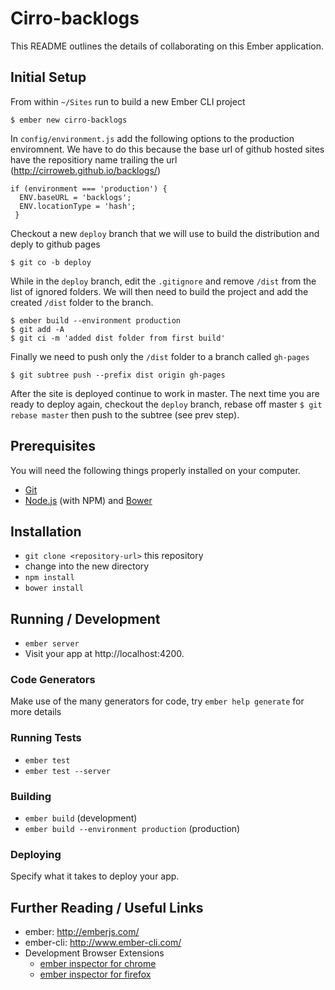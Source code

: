# Cirro-backlogs

This README outlines the details of collaborating on this Ember application.

## Initial Setup

From within `~/Sites` run to build a new Ember CLI project
```
$ ember new cirro-backlogs
```

In `config/environment.js` add the following options to the production enviromnent. We have to do this because the base url of github hosted sites have the repositiory name trailing the url (http://cirroweb.github.io/backlogs/)
```
if (environment === 'production') {
  ENV.baseURL = 'backlogs';
  ENV.locationType = 'hash';
 }
```

Checkout a new `deploy` branch that we will use to build the distribution and deply to github pages
```
$ git co -b deploy
```

While in the `deploy` branch, edit the `.gitignore` and remove `/dist`  from the list of ignored folders. We will then need to build the project and add the created `/dist` folder to the branch. 
```
$ ember build --environment production
$ git add -A
$ git ci -m 'added dist folder from first build'
```

Finally we need to push only the `/dist` folder to a branch called `gh-pages`
```
$ git subtree push --prefix dist origin gh-pages
```

After the site is deployed continue to work in master. The next time you are ready to deploy again, checkout the `deploy` branch, rebase off master `$ git rebase master` then push to the subtree (see prev step).


## Prerequisites

You will need the following things properly installed on your computer.

* [Git](http://git-scm.com/)
* [Node.js](http://nodejs.org/) (with NPM) and [Bower](http://bower.io/)

## Installation

* `git clone <repository-url>` this repository
* change into the new directory
* `npm install`
* `bower install`

## Running / Development

* `ember server`
* Visit your app at http://localhost:4200.

### Code Generators

Make use of the many generators for code, try `ember help generate` for more details

### Running Tests

* `ember test`
* `ember test --server`

### Building

* `ember build` (development)
* `ember build --environment production` (production)

### Deploying

Specify what it takes to deploy your app.

## Further Reading / Useful Links

* ember: http://emberjs.com/
* ember-cli: http://www.ember-cli.com/
* Development Browser Extensions
  * [ember inspector for chrome](https://chrome.google.com/webstore/detail/ember-inspector/bmdblncegkenkacieihfhpjfppoconhi)
  * [ember inspector for firefox](https://addons.mozilla.org/en-US/firefox/addon/ember-inspector/)

